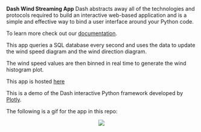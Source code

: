 **Dash Wind Streaming App**
Dash abstracts away all of the technologies and protocols required to build an interactive web-based application and is a simple and effective way to bind a user interface around your Python code.

To learn more check out our [documentation](https://plot.ly/dash).

This app queries a SQL database every second and uses the data to update the wind speed diagram and the wind direction diagram. 

The wind speed values are then binned in real time to generate the wind histogram plot.

This app is hosted [here](https://dash-gallery.plotly.host/dash-wind-stream)

This is a demo of the Dash interactive Python framework developed by [Plotly](https://plot.ly/).

The following is a gif for the app in this repo:

<p align="center"> 
  <img src="https://cdn.rawgit.com/plotly/dash-wind-streaming/d84b15eebf2c502372740416d445e8e3f23d0619/Gif/dash-wind-streaming.gif">
</p>

